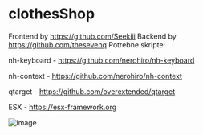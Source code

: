 # clothesShop
Frontend by https://github.com/Seekiii
Backend by https://github.com/thesevenq
Potrebne skripte:

nh-keyboard - https://github.com/nerohiro/nh-keyboard

nh-context - https://github.com/nerohiro/nh-context

qtarget - https://github.com/overextended/qtarget

ESX - https://esx-framework.org

![image](https://user-images.githubusercontent.com/78441706/185701769-db4691bb-536b-4a6d-a306-a768f9a516db.png)

